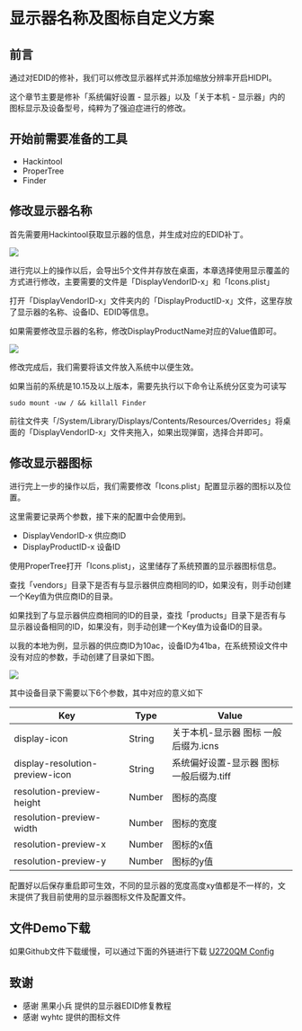 

# 显示器名称及图标自定义方案

## 前言
通过对EDID的修补，我们可以修改显示器样式并添加缩放分辨率开启HIDPI。

这个章节主要是修补「系统偏好设置 - 显示器」以及「关于本机 - 显示器」内的图标显示及设备型号，纯粹为了强迫症进行的修改。

## 开始前需要准备的工具
* Hackintool
* ProperTree
* Finder

## 修改显示器名称
首先需要用Hackintool获取显示器的信息，并生成对应的EDID补丁。

![](https://img.hyejeong.cn/200503/X1.png)

进行完以上的操作以后，会导出5个文件并存放在桌面，本章选择使用显示覆盖的方式进行修改，主要需要的文件是「DisplayVendorID-x」和「Icons.plist」

打开「DisplayVendorID-x」文件夹内的「DisplayProductID-x」文件，这里存放了显示器的名称、设备ID、EDID等信息。

如果需要修改显示器的名称，修改DisplayProductName对应的Value值即可。

![](https://img.hyejeong.cn/200503/X2.png)

修改完成后，我们需要将该文件放入系统中以便生效。

如果当前的系统是10.15及以上版本，需要先执行以下命令让系统分区变为可读写
```
sudo mount -uw / && killall Finder
```

前往文件夹「/System/Library/Displays/Contents/Resources/Overrides」将桌面的「DisplayVendorID-x」文件夹拖入，如果出现弹窗，选择合并即可。

## 修改显示器图标

进行完上一步的操作以后，我们需要修改「Icons.plist」配置显示器的图标以及位置。

这里需要记录两个参数，接下来的配置中会使用到。
* DisplayVendorID-x 供应商ID
* DisplayProductID-x 设备ID

使用ProperTree打开「Icons.plist」，这里储存了系统预置的显示器图标信息。

查找「vendors」目录下是否有与显示器供应商相同的ID，如果没有，则手动创建一个Key值为供应商ID的目录。

如果找到了与显示器供应商相同的ID的目录，查找「products」目录下是否有与显示器设备相同的ID，如果没有，则手动创建一个Key值为设备ID的目录。

以我的本地为例，显示器的供应商ID为10ac，设备ID为41ba，在系统预设文件中没有对应的参数，手动创建了目录如下图。

![](https://img.hyejeong.cn/200503/X3.jpg)

其中设备目录下需要以下6个参数，其中对应的意义如下

| Key | Type | Value |
|-----|------|-------|
| display-icon | String | 关于本机-显示器 图标 一般后缀为.icns |
| display-resolution-preview-icon | String | 系统偏好设置-显示器 图标 一般后缀为.tiff |
| resolution-preview-height | Number | 图标的高度 |
| resolution-preview-width | Number | 图标的宽度 |
| resolution-preview-x | Number | 图标的x值 |
| resolution-preview-y | Number | 图标的y值 |

配置好以后保存重启即可生效，不同的显示器的宽度高度xy值都是不一样的，文末提供了我目前使用的显示器图标文件及配置文件。

## 文件Demo下载
如果Github文件下载缓慢，可以通过下面的外链进行下载
[U2720QM Config](https://hyejeong.cowtransfer.com/s/8d599255a5b542)

## 致谢
- 感谢 黑果小兵 提供的显示器EDID修复教程
- 感谢 wyhtc 提供的图标文件